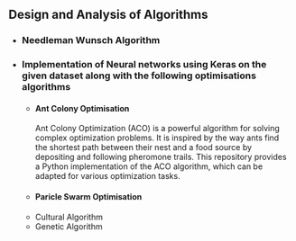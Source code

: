 ## Design and Analysis of Algorithms
* ### Needleman Wunsch Algorithm

* ### Implementation of Neural networks using Keras on the given dataset along with the following optimisations algorithms
   *  ####  Ant Colony Optimisation
         Ant Colony Optimization (ACO) is a powerful algorithm for solving complex optimization problems. It is inspired by the way ants find the shortest path between their nest and a food source by depositing and following pheromone trails. This repository provides a Python implementation of the ACO algorithm, which can be adapted for various optimization tasks.
   *   #### Paricle Swarm Optimisation
   *    Cultural Algorithm
   *    Genetic Algorithm

